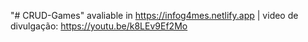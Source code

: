 "# CRUD-Games"
avaliable in https://infog4mes.netlify.app 
| video de divulgação: https://youtu.be/k8LEv9Ef2Mo

